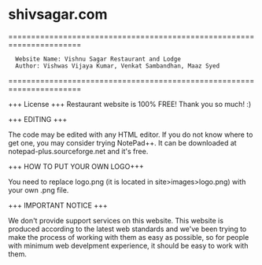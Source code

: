 # shivsagar.com
======================================================================

	  Website Name: Vishnu Sagar Restaurant and Lodge
	  Author: Vishwas Vijaya Kumar, Venkat Sambandhan, Maaz Syed

======================================================================

+++ License +++
Restaurant website is 100% FREE! Thank you so much! :)

   

+++ EDITING +++

The code may be edited with any HTML editor. If you do not know where to get one, you may consider trying NotePad++. It can be downloaded at notepad-plus.sourceforge.net and it's free.


   +++ HOW TO PUT YOUR OWN LOGO+++

You need to replace logo.png (it is located in site>images>logo.png) with your own .png file. 


+++ IMPORTANT NOTICE +++

We don't provide support services on this website.
This website is produced according to the latest web standards and we've been trying to make the process of working with them as easy as possible, so for people with minimum web develpment experience, it should be easy to work with them. 

   
